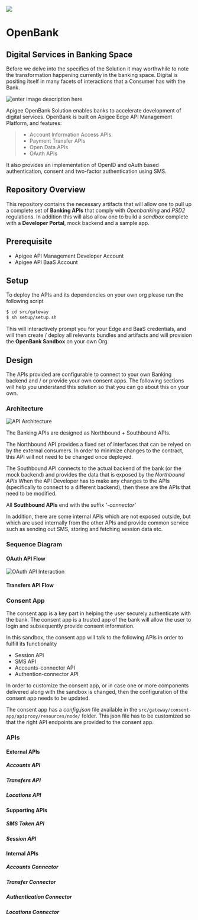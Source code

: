<p align="left"><a href="http://apigee.com/"><img src="http://apigee.com/about/sites/all/themes/apigee_themes/apigee_mktg/images/logo.png"/></a></p>

OpenBank
===================

Digital Services in Banking Space
-------------

Before we delve into the specifics of the Solution it may worthwhile to note the transformation happening currently in the banking space. Digital is positing itself in many facets of interactions that a Consumer has with the Bank.

![enter image description here](http://openbank.apigee.com/sites/default/files/openbanking_position.png)


Apigee OpenBank Solution enables banks to accelerate  development of digital services. OpenBank is built on Apigee Edge API Management Platform, and features:

> - Account Information Access APIs.
> - Payment Transfer APIs
> - Open Data APIs
> - OAuth APIs

It also provides an implementation of OpenID and oAuth based authentication, consent and two-factor authentication using SMS.

## Repository Overview
This repository contains the necessary artifacts that will allow one to pull up a complete set of **Banking APIs** that comply with _Openbanking_ and _PSD2_ regulations. In addition this will also allow one to build a _sandbox_ complete with a **Developer Portal**, mock backend and a sample app.

## Prerequisite
+ Apigee API Management Developer Account
+ Apigee API BaaS Account

## Setup
To deploy the APIs and its dependencies on your own org please run the following script

```bash
$ cd src/gateway
$ sh setup/setup.sh
```

This will interactively prompt you for your Edge and BaaS credentials, and will then create / deploy all relevants bundles and artifacts and will provision the **OpenBank Sandbox** on your own Org.

## Design
The APIs provided are configurable to connect to your own Banking backend and / or provide your own consent apps. The following sections will help you understand this solution so that you can go about this on your own.

### Architecture
![API Architecture](http://imageshack.com/a/img922/3760/tCOiYq.png)

The Banking APIs are designed as Northbound + Southbound APIs. 

The Northbound API provides a fixed set of interfaces that can be relyed on by the external consumers. In order to minimize changes to the contract, this API will not need to be changed once deployed.

The Southbound API connects to the actual backend of the bank (or the mock backend) and provides the data that is exposed by the _Northbound APIs_
When the API Developer has to make any changes to the APIs (specifically to connect to a different backend), then these are the APIs that need to be modified.

All **Southbound APIs** end with the suffix _'-connector'_

In addition, there are some internal APIs which are not exposed outside, but which are used internally from the other APIs and provide common service such as sending out SMS, storing and fetching session data etc.

### Sequence Diagram
#### OAuth API Flow
![OAuth API Interaction](http://www.websequencediagrams.com/files/render?link=R39gE_mlfbXyVC0IS1Z8)

#### Transfers API Flow

### Consent App
The consent app is a key part in helping the user securely authenticate with the bank. The consent app is a trusted app of the bank will allow the user to login and subsequently provide consent information. 

In this sandbox, the consent app will talk to the following APIs in order to fulfill its functionality
+ Session API
+ SMS API
+ Accounts-connector API
+ Authention-connector API

In order to customize the consent app, or in case one or more components delivered along with the sandbox is changed, then the configuration of the consent app needs to be updated.

The consent app has a _config.json_ file available in the `src/gateway/consent-app/apiproxy/resources/node/` folder. This json file has to be customized so that the right API endpoints are provided to the consent app.

### APIs

#### External APIs
##### Accounts API
##### Transfers API
##### Locations API

#### Supporting APIs
##### SMS Token API
##### Session API

#### Internal APIs
##### Accounts Connector
##### Transfer Connector
##### Authentication Connector
##### Locations Connector




